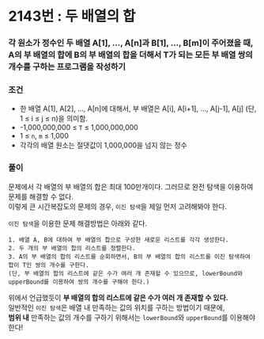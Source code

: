 # 2143번 : 두 배열의 합
### 각 원소가 정수인 두 배열 A[1], …, A[n]과 B[1], …, B[m]이 주어졌을 때, A의 부 배열의 합에 B의 부 배열의 합을 더해서 T가 되는 모든 부 배열 쌍의 개수를 구하는 프로그램을 작성하기
### 조건
- 한 배열 A[1], A[2], …, A[n]에 대해서, 부 배열은 A[i], A[i+1], …, A[j-1], A[j] (단, 1 ≤ i ≤ j ≤ n)을 의미함.
- -1,000,000,000 ≤ `T` ≤ 1,000,000,000
- 1 ≤ `n`, `m` ≤ 1,000
-  각각의 배열 원소는 절댓값이 1,000,000을 넘지 않는 정수
### 풀이
문제에서 각 배열의 부 배열의 합은 최대 100만개이다. 그러므로 완전 탐색을 이용하여 문제를 해결할 수 없다.  
이렇게 큰 시간복잡도의 문제의 경우, `이진 탐색`을 제일 먼저 고려해봐야 한다.  

`이진 탐색`을 이용한 문제 해결방법은 아래와 같다.  
```
1. 배열 A, B에 대하여 부 배열의 합으로 구성한 새로운 리스트를 각각 생성한다.
2. 두 개의 부 배열의 합의 리스트를 정렬한다.
3. A의 부 배열의 합의 리스트를 순회하면서, B의 부 배열의 합의 리스트를 이진 탐색하여 합이 T인 쌍의 개수를 구한다.
(단, 부 배열의 합의 리스트에 같은 수가 여러 개 존재할 수 있으므로, lowerBound와 upperBound를 이용하여 쌍의 개수를 구해야 한다.)
```
위에서 언급했듯이 **부 배열의 합의 리스트에 같은 수가 여러 개 존재할 수 있다.**  
일반적인 `이진 탐색`은 배열 내 만족하는 값의 위치를 구하는 방법이기 때문에,  
**범위 내** 만족하는 값의 개수를 구하기 위해서는 `lowerBound`와 `upperBound`를 이용해야 한다!